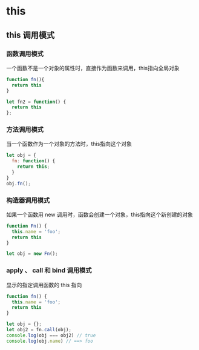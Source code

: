 # this

## this 调用模式

### 函数调用模式

一个函数不是一个对象的属性时，直接作为函数来调用，this指向全局对象

```javascript
function fn(){
  return this
}

let fn2 = function() {
  return this
};
```

### 方法调用模式

当一个函数作为一个对象的方法时，this指向这个对象

```javascript
let obj = {
  fn: function() {
    return this;
  }
}
obj.fn();
```

### 构造器调用模式

如果一个函数用 new 调用时，函数会创建一个对象，this指向这个新创建的对象

```javascript
function Fn() {
  this.name = 'foo';
  return this
}

let obj = new Fn();
```

### apply 、 call 和 bind 调用模式

显示的指定调用函数的 this 指向

```javascript
function fn() {
  this.name = 'foo';
  return this
}

let obj = {};
let obj2 = fn.call(obj);
console.log(obj === obj2) // true
console.log(obj.name) // ==> foo
```
